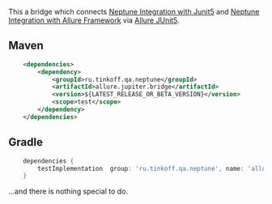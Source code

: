 This a bridge which connects [Neptune Integration with Junit5](./../jupiter.integration/doc) and [Neptune Integration with Allure Framework](./../allure.integration/README.md) via [Allure JUnit5](https://docs.qameta.io/allure/#_junit_5).

## Maven

```xml
    <dependencies>
        <dependency>
            <groupId>ru.tinkoff.qa.neptune</groupId>
            <artifactId>allure.jupiter.bridge</artifactId>
            <version>${LATEST_RELEASE_OR_BETA_VERSION}</version>
            <scope>test</scope>
        </dependency>
    </dependencies>
```

## Gradle

```groovy
    dependencies {
        testImplementation  group: 'ru.tinkoff.qa.neptune', name: 'allure.jupiter.bridge', version: LATEST_RELEASE_OR_BETA_VERSION    
    }
```

...and there is nothing special to do.
